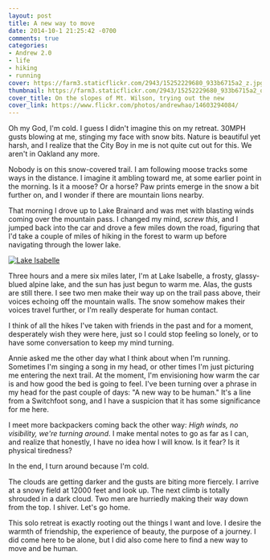```yaml
---
layout: post
title: A new way to move
date: 2014-10-1 21:25:42 -0700
comments: true
categories: 
- Andrew 2.0
- life
- hiking
- running
cover: https://farm3.staticflickr.com/2943/15252229680_933b6715a2_z.jpg
thumbnail: https://farm3.staticflickr.com/2943/15252229680_933b6715a2_q.jpg
cover_title: On the slopes of Mt. Wilson, trying out the new
cover_link: https://www.flickr.com/photos/andrewhao/14603294084/
---
```

Oh my God, I'm cold. I guess I didn't imagine this on my retreat.
30MPH gusts blowing at me, stinging my face with snow bits. Nature is beautiful yet harsh, and I
realize that the City Boy in me is not quite cut out for this. We aren't
in Oakland any more.

Nobody is on this snow-covered trail. I am following moose tracks some ways in the
distance. I imagine it ambling toward me, at some earlier point in the
morning. Is it a moose? Or a horse? Paw prints emerge in the snow a bit
further on, and I wonder if there are mountain lions nearby.

That morning I drove up to Lake Brainard and was met with blasting winds
coming over the mountain pass. I changed my mind, *screw this*, and I
jumped back into the car and drove a few miles down the road, figuring
that I'd take a couple of miles of hiking in the forest to warm up before navigating through the lower lake.

[![Lake Isabelle](https://farm6.staticflickr.com/5601/15438591602_eb9f37844c_b.jpg)](https://www.flickr.com/photos/andrewhao/15438591602)

Three hours and a mere six miles later, I'm at
Lake Isabelle, a frosty, glassy-blued alpine lake, and the sun has just
begun to warm me. Alas, the gusts are still there. I see two men make
their way up on the trail pass above, their voices echoing off the
mountain walls. The snow somehow makes their voices travel further, or
I'm really desperate for human contact.

I think of all the hikes I've taken with friends in the past and for a
moment, desperately wish they were here, just so I could stop feeling so
lonely, or to have some conversation to keep my mind turning.

Annie asked me the other day
what I think about when I'm running. Sometimes I'm singing a song in my
head, or other times I'm just picturing me entering the next trail. At
the moment, I'm envisioning how warm the car is and how good the bed is
going to feel. I've been turning over a phrase in my head for the past
couple of days: "A new way to be human." It's a line from a Switchfoot
song, and I have a suspicion that it has some significance for me here.

I meet more
backpackers coming back the other way: *High winds, no visibility, we're
turning around*. I make mental notes to go as far as I can, and realize
that honestly, I have no idea how I will know. Is it fear? Is it
physical tiredness?

In the end, I turn around because I'm cold.

The clouds are getting
darker and the gusts are biting more fiercely. I arrive at a snowy field at 12000 feet and look up. The
next climb is totally shrouded in a dark cloud. Two men are hurriedly
making their way down from the top. I shiver. Let's go home.

This solo retreat is exactly rooting
out the things I want and love. I desire the warmth of friendship, the
experience of beauty, the purpose of a journey. I did come here to be
alone, but I did also come here to find a new way to move and be human.
